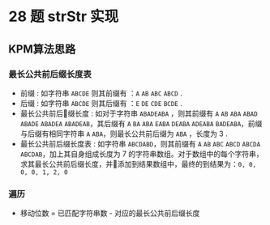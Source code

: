 # 28 题 strStr 实现
## KPM算法思路

### 最长公共前后缀长度表

- 前缀 : 如字符串 `ABCDE` 则其前缀有 ：`A` `AB` `ABC` `ABCD` .
- 后缀 : 如字符串 `ABCDE` 则其后缀有 ：`E` `DE` `CDE` `BCDE` .
- 最长公共前后缀长度 : 如对于字符串 `ABADEABA` ，则其前缀有 `A` `AB` `ABA` `ABAD` `ABADE` `ABADEA` `ABADEAB`，其后缀有 `A` `BA` `ABA` `EABA` `DEABA` `ADEABA` `BADEABA`，前缀与后缀有相同字符串 `A` `ABA`，则最长公共前后缀为 `ABA` ，长度为 3 .
- 最长公共前后缀长度表 : 如字符串 `ABCDABD`，则其前缀有 `A` `AB` `ABC` `ABCD` `ABCDA` `ABCDAB`，加上其自身组成长度为 7 的字符串数组。对于数组中的每个字符串，求其最长公共前后缀长度，并添加到结果数组中，最终的到结果为：`0, 0, 0, 0, 1, 2, 0`

### 遍历
- 移动位数 = 已匹配字符串数 - 对应的最长公共前后缀长度
